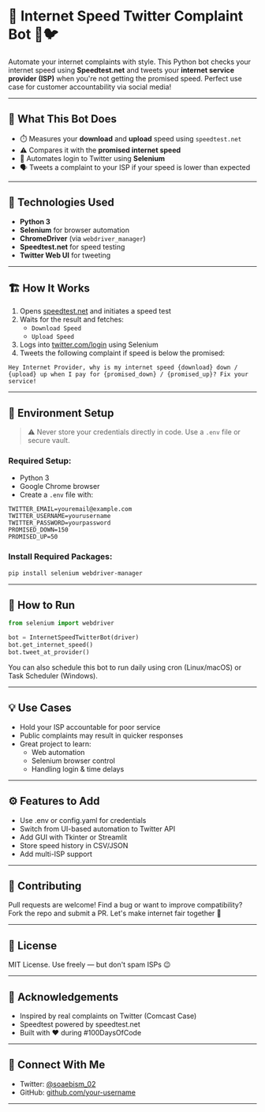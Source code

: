 # 📶 Internet Speed Twitter Complaint Bot 🤖🐦

Automate your internet complaints with style. This Python bot checks your internet speed using **Speedtest.net** and tweets your **internet service provider (ISP)** when you're not getting the promised speed. Perfect use case for customer accountability via social media!

---

## 🚀 What This Bot Does

- ⏱️ Measures your **download** and **upload** speed using `speedtest.net`
- ⚠️ Compares it with the **promised internet speed**
- 🐍 Automates login to Twitter using **Selenium**
- 🗣️ Tweets a complaint to your ISP if your speed is lower than expected

---

## 🧰 Technologies Used

- **Python 3**
- **Selenium** for browser automation
- **ChromeDriver** (via `webdriver_manager`)
- **Speedtest.net** for speed testing
- **Twitter Web UI** for tweeting

---

## 🏗️ How It Works

1. Opens [speedtest.net](https://www.speedtest.net) and initiates a speed test
2. Waits for the result and fetches:
   - `Download Speed`
   - `Upload Speed`
3. Logs into [twitter.com/login](https://twitter.com/login) using Selenium
4. Tweets the following complaint if speed is below the promised:

```
Hey Internet Provider, why is my internet speed {download} down / {upload} up when I pay for {promised_down} / {promised_up}? Fix your service!
```

---

## 🔐 Environment Setup

> ⚠️ Never store your credentials directly in code. Use a `.env` file or secure vault.

### Required Setup:

- Python 3
- Google Chrome browser
- Create a `.env` file with:

```
TWITTER_EMAIL=youremail@example.com
TWITTER_USERNAME=yourusername
TWITTER_PASSWORD=yourpassword
PROMISED_DOWN=150
PROMISED_UP=50
```

### Install Required Packages:

```bash
pip install selenium webdriver-manager
```

---

## 🧪 How to Run

```python
from selenium import webdriver

bot = InternetSpeedTwitterBot(driver)
bot.get_internet_speed()
bot.tweet_at_provider()
```

You can also schedule this bot to run daily using cron (Linux/macOS) or Task Scheduler (Windows).

---

## 💡 Use Cases

- Hold your ISP accountable for poor service
- Public complaints may result in quicker responses
- Great project to learn:
  - Web automation
  - Selenium browser control
  - Handling login & time delays

---

## ⚙️ Features to Add

- Use .env or config.yaml for credentials
- Switch from UI-based automation to Twitter API
- Add GUI with Tkinter or Streamlit
- Store speed history in CSV/JSON
- Add multi-ISP support

---

## 🤝 Contributing

Pull requests are welcome!
Find a bug or want to improve compatibility? Fork the repo and submit a PR.
Let's make internet fair together 🚀

---

## 📄 License

MIT License.
Use freely — but don't spam ISPs 😉

---

## 🙌 Acknowledgements

- Inspired by real complaints on Twitter (Comcast Case)
- Speedtest powered by speedtest.net
- Built with ❤️ during #100DaysOfCode

---

## 🔗 Connect With Me

- Twitter: [@soaebism_02](https://twitter.com/soaebism_02)
- GitHub: [github.com/your-username](https://github.com/soaebhasan12)

---